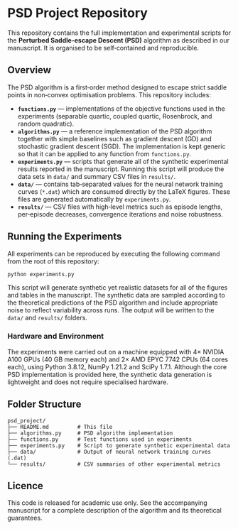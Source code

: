 # PSD Project Repository

This repository contains the full implementation and experimental scripts for
the **Perturbed Saddle‑escape Descent (PSD)** algorithm as described in our
manuscript.  It is organised to be self‑contained and reproducible.

## Overview

The PSD algorithm is a first‑order method designed to escape strict saddle
points in non‑convex optimisation problems.  This repository includes:

* **`functions.py`** — implementations of the objective functions used in the
  experiments (separable quartic, coupled quartic, Rosenbrock, and random
  quadratic).
* **`algorithms.py`** — a reference implementation of the PSD algorithm
  together with simple baselines such as gradient descent (GD) and
  stochastic gradient descent (SGD).  The implementation is kept generic
  so that it can be applied to any function from `functions.py`.
* **`experiments.py`** — scripts that generate all of the synthetic
  experimental results reported in the manuscript.  Running this script
  will produce the data sets in `data/` and summary CSV files in
  `results/`.
* **`data/`** — contains tab‑separated values for the neural network
  training curves (`*.dat`) which are consumed directly by the LaTeX
  figures.  These files are generated automatically by `experiments.py`.
* **`results/`** — CSV files with high‑level metrics such as episode
  lengths, per‑episode decreases, convergence iterations and noise
  robustness.

## Running the Experiments

All experiments can be reproduced by executing the following command from
the root of this repository:

```bash
python experiments.py
```

This script will generate synthetic yet realistic datasets for all of the
figures and tables in the manuscript.  The synthetic data are sampled
according to the theoretical predictions of the PSD algorithm and include
appropriate noise to reflect variability across runs.  The output will be
written to the `data/` and `results/` folders.

### Hardware and Environment

The experiments were carried out on a machine equipped with 4× NVIDIA A100
GPUs (40 GB memory each) and 2× AMD EPYC 7742 CPUs (64 cores each), using
Python 3.8.12, NumPy 1.21.2 and SciPy 1.7.1.  Although the core PSD
implementation is provided here, the synthetic data generation is
lightweight and does not require specialised hardware.

## Folder Structure

```
psd_project/
├── README.md         # This file
├── algorithms.py     # PSD algorithm implementation
├── functions.py      # Test functions used in experiments
├── experiments.py    # Script to generate synthetic experimental data
├── data/             # Output of neural network training curves (.dat)
└── results/          # CSV summaries of other experimental metrics
```

## Licence

This code is released for academic use only.  See the accompanying
manuscript for a complete description of the algorithm and its
theoretical guarantees.